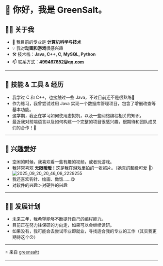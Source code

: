 # 👋 你好，我是 GreenSalt。

## 👨‍💻 关于我

* 🌱 我目前的专业是 **计算机科学与技术**
* 💡 我对**动画和游戏**很感兴趣
* 🛠️ 技术栈：**Java, C++, C, MySQL, Python**
* 📫 联系方式：**[499467652@qq.com](mailto:499467652@qq.com)**

---

## 🚀 技能 & 工具 & 经历

* 我学过 C 和 C++，也接触过一些 Java，不过目前还不是很熟练🤧
* 作为练习，我曾尝试过用 Java 实现一个数据库管理项目，包含了增删改查等基本功能。
* 这学期，我正在学习如何使用虚拟机，以及一些网络编程相关的知识。
* 最近我对前端语言以及如何构建一个完整的项目很感兴趣，很期待和团队成员们的合作！🤩

---

## 🥰 兴趣爱好

* 空闲的时候，我喜欢看一些有趣的视频，或者玩游戏。
* 我非常喜欢 **无限暖暖**！这是我在游戏里拍的一张照片。（她真的超级可爱 🥳）
 ![2025\_09\_20\_20\_46\_09\_2229255](https://github.com/user-attachments/assets/e77efcfc-945d-458a-8d84-0d25a20c83d7)
* 我还喜欢钩针、绘画、做饭……😋
* 对软件的兴趣＞对硬件的兴趣

---

## 👩‍💻 发展计划

* 未来三年，我希望能够不断提升自己的编程能力。
* 目前正在努力往保研的方向走，如果可以会继续读研。
* 如果没有，我可能会去尝试毕业即就业，寻找适合我的专业的工作（其实我更期待这个😗）

---

⭐️ 来自 [greensaltt](https://github.com/greensaltt)

---
